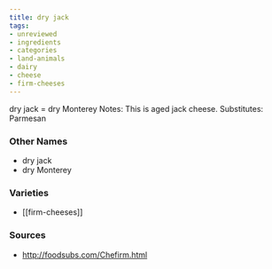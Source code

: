 ```yaml
---
title: dry jack
tags:
- unreviewed
- ingredients
- categories
- land-animals
- dairy
- cheese
- firm-cheeses
---
```

dry jack = dry Monterey Notes: This is aged jack cheese. Substitutes: Parmesan

### Other Names

* dry jack
* dry Monterey

### Varieties

* [[firm-cheeses]]

### Sources
* http://foodsubs.com/Chefirm.html
